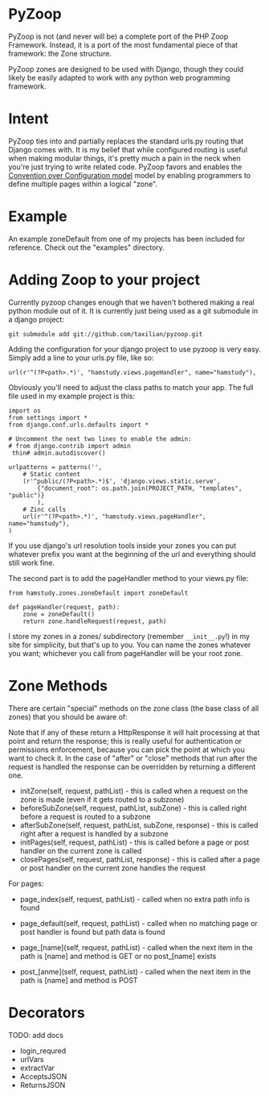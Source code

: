 PyZoop
======

PyZoop is not (and never will be) a complete port of the PHP Zoop Framework. Instead, it is a port of the most fundamental piece of that framework: the Zone structure.

PyZoop zones are designed to be used with Django, though they could likely be easily adapted to work with any python web programming framework.

Intent
======

PyZoop ties into and partially replaces the standard urls.py routing that Django comes with. It is my belief that while configured routing is useful when making modular
things, it's pretty much a pain in the neck when you're just trying to write related code. PyZoop favors and enables the 
[Convention over Configuration model](http://en.wikipedia.org/wiki/Convention_over_configuration) model by enabling programmers to define multiple pages within a logical "zone".

Example
=======

An example zoneDefault from one of my projects has been included for reference. Check out the "examples" directory.

Adding Zoop to your project
========================

Currently pyzoop changes enough that we haven't bothered making a real python module out of it. It is currently just being used as a git submodule in a django project:

    git submodule add git://github.com/taxilian/pyzoop.git

Adding the configuration for your django project to use pyzoop is very easy. Simply add a line to your urls.py file, like so:

    url(r'^(?P<path>.*)', "hamstudy.views.pageHandler", name="hamstudy"),

Obviously you'll need to adjust the class paths to match your app. The full file used in my example project is this:

    import os
    from settings import *
    from django.conf.urls.defaults import *

    # Uncomment the next two lines to enable the admin:
    # from django.contrib import admin
     thin# admin.autodiscover()

    urlpatterns = patterns('',
        # Static content
        (r'^public/(?P<path>.*)$', 'django.views.static.serve',
            {"document_root": os.path.join(PROJECT_PATH, "templates", "public")}
            ),
        # Zinc calls
        url(r'^(?P<path>.*)', "hamstudy.views.pageHandler", name="hamstudy"),
    )

If you use django's url resolution tools inside your zones you can put whatever prefix you want at the beginning of the url and everything should still work fine.

The second part is to add the pageHandler method to your views.py file:

    from hamstudy.zones.zoneDefault import zoneDefault

    def pageHandler(request, path):
        zone = zoneDefault()
        return zone.handleRequest(request, path)

I store my zones in a zones/ subdirectory (remember `__init__.py`!) in my site for simplicity, but that's up to you. You can name the zones whatever you want;
whichever you call from pageHandler will be your root zone.

Zone Methods
============

There are certain "special" methods on the zone class (the base class of all zones) that you should be aware of:

Note that if any of these return a HttpResponse it will halt processing at that point and return the response; this is really useful for authentication or permissions enforcement,
because you can pick the point at which you want to check it. In the case of "after" or "close" methods that run after the request is handled the response can be overridden by
returning a different one.

* initZone(self, request, pathList) - this is called when a request on the zone is made (even if it gets routed to a subzone)
* beforeSubZone(self, request, pathList, subZone) - this is called right before a request is routed to a subzone
* afterSubZone(self, request, pathList, subZone, response) - this is called right after a request is handled by a subzone
* initPages(self, request, pathList) - this is called before a page or post handler on the current zone is called
* closePages(self, request, pathList, response) - this is called after a page or post handler on the current zone handles the request

For pages:

* page_index(self, request, pathList) - called when no extra path info is found
* page_default(self, request, pathList) - called when no matching page or post handler is found but path data is found

* page_[name](self, request, pathList) - called when the next item in the path is [name] and method is GET or no post_[name] exists
* post_[anme](self, request, pathList) - called when the next item in the path is [name] and method is POST


Decorators
==========

TODO: add docs

* login_requred
* urlVars
* extractVar
* AcceptsJSON
* ReturnsJSON
